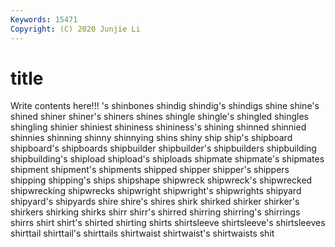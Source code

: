 ```yaml
---
Keywords: 15471
Copyright: (C) 2020 Junjie Li
---
```


# title

Write contents here!!!
's 
shinbones 
shindig 
shindig's 
shindigs
shine 
shine's 
shined 
shiner 
shiner's 
shiners 
shines 
shingle 
shingle's 
shingled
shingles 
shingling 
shinier 
shiniest 
shininess 
shininess's 
shining 
shinned 
shinnied 
shinnies
shinning 
shinny 
shinnying 
shins 
shiny 
ship 
ship's 
shipboard 
shipboard's 
shipboards
shipbuilder 
shipbuilder's 
shipbuilders 
shipbuilding 
shipbuilding's 
shipload 
shipload's 
shiploads 
shipmate 
shipmate's
shipmates 
shipment 
shipment's 
shipments 
shipped 
shipper 
shipper's 
shippers 
shipping 
shipping's
ships 
shipshape 
shipwreck 
shipwreck's 
shipwrecked 
shipwrecking 
shipwrecks 
shipwright 
shipwright's 
shipwrights
shipyard 
shipyard's 
shipyards 
shire 
shire's 
shires 
shirk 
shirked 
shirker 
shirker's
shirkers 
shirking 
shirks 
shirr 
shirr's 
shirred 
shirring 
shirring's 
shirrings 
shirrs
shirt 
shirt's 
shirted 
shirting 
shirts 
shirtsleeve 
shirtsleeve's 
shirtsleeves 
shirttail 
shirttail's
shirttails 
shirtwaist 
shirtwaist's 
shirtwaists 
shit 
